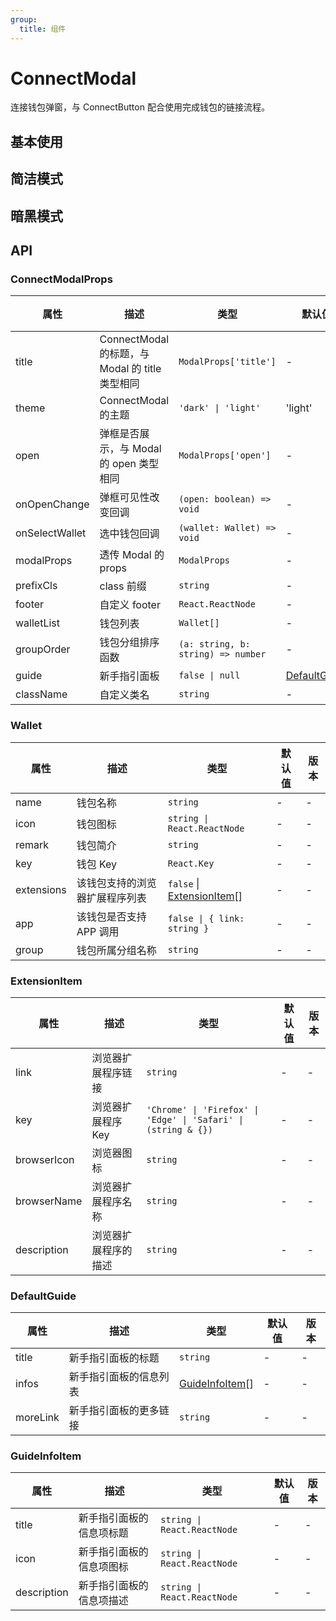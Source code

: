 ```yaml
---
group:
  title: 组件
---
```


# ConnectModal

连接钱包弹窗，与 ConnectButton 配合使用完成钱包的链接流程。

## 基本使用

<code src="./demos/basic.tsx"></code>

## 简洁模式

<code src="./demos/simple.tsx"></code>

## 暗黑模式

<code src="./demos/dark.tsx"></code>

## API

### ConnectModalProps

| 属性 | 描述 | 类型 | 默认值 | 版本 |
| --- | --- | --- | --- | --- |
| title | ConnectModal 的标题，与 Modal 的 title 类型相同 | `ModalProps['title']` | - | - |
| theme | ConnectModal 的主题 | `'dark' \| 'light'` | 'light' | - |
| open | 弹框是否展示，与 Modal 的 open 类型相同 | `ModalProps['open']` | - | - |
| onOpenChange | 弹框可见性改变回调 | `(open: boolean) => void` | - | - |
| onSelectWallet | 选中钱包回调 | `(wallet: Wallet) => void` | - | - |
| modalProps | 透传 Modal 的 props | `ModalProps` | - | - | - |
| prefixCls | class 前缀 | `string` | - | - |
| footer | 自定义 footer | `React.ReactNode` | - | - |
| walletList | 钱包列表 | `Wallet[]` | - | - |
| groupOrder | 钱包分组排序函数 | `(a: string, b: string) => number` | - | - |
| guide | 新手指引面板 | `false \| null` | [DefaultGuide](#defaultguide) | - |
| className | 自定义类名 | `string` | - | - |

### Wallet

| 属性 | 描述 | 类型 | 默认值 | 版本 |
| --- | --- | --- | --- | --- |
| name | 钱包名称 | `string` | - | - |
| icon | 钱包图标 | `string \| React.ReactNode` | - | - |
| remark | 钱包简介 | `string` | - | - |
| key | 钱包 Key | `React.Key` | - | - |
| extensions | 该钱包支持的浏览器扩展程序列表 | `false` \| [ExtensionItem](#extensionitem)\[] | - | - |
| app | 该钱包是否支持 APP 调用 | `false \| { link: string }` | - | - |
| group | 钱包所属分组名称 | `string` | - | - |


### ExtensionItem

| 属性 | 描述 | 类型 | 默认值 | 版本 |
| --- | --- | --- | --- | --- |
| link | 浏览器扩展程序链接 | `string` | - | - |
| key  | 浏览器扩展程序 Key | `'Chrome' \| 'Firefox' \| 'Edge' \| 'Safari' \| (string & {})` | - | - |
| browserIcon | 浏览器图标 | `string` | - | - |
| browserName | 浏览器扩展程序名称 | `string` | - | - |
| description | 浏览器扩展程序的描述 | `string` | - | - |


### DefaultGuide

| 属性 | 描述 | 类型 | 默认值 | 版本 |
| --- | --- | --- | --- | --- |
| title | 新手指引面板的标题 | `string` | - | - |
| infos | 新手指引面板的信息列表 | [GuideInfoItem](#guideinfoitem)\[] | - | - |
| moreLink | 新手指引面板的更多链接 | `string` | - | - |

### GuideInfoItem

| 属性 | 描述 | 类型 | 默认值 | 版本 |
| --- | --- | --- | --- | --- |
| title | 新手指引面板的信息项标题 | `string \| React.ReactNode` | - | - |
| icon | 新手指引面板的信息项图标 | `string \| React.ReactNode` | - | - |
| description | 新手指引面板的信息项描述 | `string \| React.ReactNode` | - | - |

